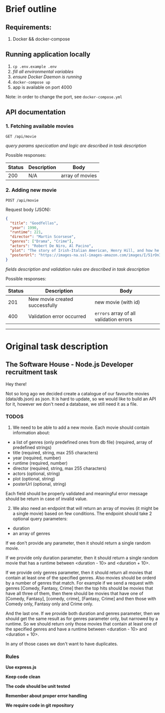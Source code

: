 # Brief outline

## Requirements:
1. Docker && docker-compose

## Running application locally
1. `cp .env.example .env`
1. _fill all environmental variables_
1. _ensure Docker Daemon is running_
1. `docker-compose up`
1. app is available on port 4000

Note: in order to change the port, see `docker-compose.yml`

## API documentation

### 1. Fetching available movies

`GET /api/movie`

_query params specication and logic are described in task description_

Possible responses:

| Status | Description                                                         | Body                               |
|--------|---------------------------------------------------------------------|------------------------------------|
| 200    | N/A | array of movies        |


### 2. Adding new movie

`POST /api/movie`

Request body (JSON):
```json
{
  "title": "Goodfellas",
  "year": 1990,
  "runtime": 221,
  "director": "Martin Scorsese",
  "genres": ["Drama", "Crime"],
  "actors": "Robert De Niro, Al Pacino",
  "plot": "The story of Irish-Italian American, Henry Hill, and how he lives day-to-day life as a member of the Mafia. Based on a true story, the plot revolves around Henry and his two unstable friends Jimmy and Tommy as they gradually climb the ladder from petty crime to violent murders.",
  "posterUrl": "https://images-na.ssl-images-amazon.com/images/I/51rOnIjLqzL._AC_.jpg"
}
```

_fields description and validation rules are described in task description_

Possible responses:

| Status | Description                                                         | Body                               |
|--------|---------------------------------------------------------------------|------------------------------------|
| 201    | New movie created successfully       | new movie (with id)       |
| 400    | Validation error occurred | `errors` array of all validation errors        |

---
# Original task description

## The Software House - Node.js Developer recruitment task

Hey there!

Not so long ago we decided create a catalogue of our favourite movies (data/db.json) as json. It is hard to update, so we would like to build an API
for it, however we don't need a database, we still need it as a file.

### TODOS

1. We need to be able to add a new movie. Each movie should contain information about:

- a list of genres (only predefined ones from db file) (required, array of predefined strings)
- title (required, string, max 255 characters)
- year (required, number)
- runtime (required, number)
- director (required, string, max 255 characters)
- actors (optional, string)
- plot (optional, string)
- posterUrl (optional, string)

Each field should be properly validated and meaningful error message should be return in case of invalid value.

2. We also need an endpoint that will return an array of movies (it might be a single movie) based on few conditions. The endpoint should take 2 optional query parameters:

- duration
- an array of genres

If we don't provide any parameter, then it should return a single random movie.

If we provide only duration parameter, then it should return a single random movie that has a runtime between <duration - 10> and <duration + 10>.

If we provide only genres parameter, then it should return all movies that contain at least one of the specified genres. Also movies should be orderd by a number of genres that match. For example if we send a request with genres [Comedy, Fantasy, Crime] then the top hits should be movies that have all three of them, then there should be movies that have one of [Comedy, Fantasy], [comedy, crime], [Fantasy, Crime] and then those with Comedy only, Fantasy only and Crime only.

And the last one. If we provide both duration and genres parameter, then we should get the same result as for genres parameter only, but narrowed by a runtime. So we should return only those movies that contain at least one of the specified genres and have a runtime between <duration - 10> and <duration + 10>.

In any of those cases we don't want to have duplicates.

### Rules

**Use express.js**

**Keep code clean**

**The code should be unit tested**

**Remember about proper error handling**

**We require code in git repository**
